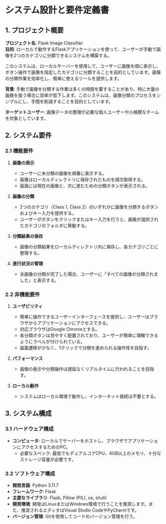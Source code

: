 # システム設計と要件定義書

## 1. プロジェクト概要

**プロジェクト名**: Flask Image Classifier  
**目的**: ローカルで動作するFlaskアプリケーションを使って、ユーザーが手動で画像を2つのカテゴリに分類できるシステムを構築する。

このシステムは、ローカルサーバーを使用して、ユーザーに画像を順に表示し、ボタン操作で画像を指定したカテゴリに分類することを目的としています。画像の分類作業を効率化し、簡単に使えるツールを提供します。

**背景**: 手動で画像を分類する作業は多くの時間を要することがあり、特に大量の画像を扱う場合に効率が低下します。このシステムは、画像分類のプロセスをシンプルにし、手間を削減することを目的としています。

**ターゲットユーザー**: 画像データの整理が必要な個人ユーザーや小規模なチームを対象としています。

## 2. システム要件

### 2.1 機能要件

1. **画像の表示**
   - ユーザーに未分類の画像を順番に表示する。
   - 画像はローカルディレクトリに保存されたものを順次取得する。
   - 画面には現在の画像と、次に進むための分類ボタンが表示される。

2. **画像の分類**
   - 2つのカテゴリ（Class 1, Class 2）のいずれかに画像を分類するボタンおよびキー入力を提供する。
   - ユーザーがボタンをクリックまたはキー入力を行うと、画像が選択されたカテゴリのフォルダに移動する。

3. **分類結果の保存**
   - 画像の分類結果をローカルディレクトリ内に保存し、各カテゴリごとに整理する。

4. **進行状況の管理**
   - 全画像の分類が完了した場合、ユーザーに「すべての画像が分類されました」と表示する。

### 2.2 非機能要件

1. **ユーザビリティ**
   - 簡単に操作できるユーザーインターフェースを提供し、ユーザーはブラウザからアプリケーションにアクセスできる。
   - 対応ブラウザはGoogle Chromeとする。
   - 各分類ボタンは見やすく配置されており、ユーザーが簡単に理解できるようにラベルが付けられている。
   - 画面遷移が少なく、1クリックで分類を進められる操作性を目指す。

2. **パフォーマンス**
   - 画像の表示や分類操作は遅延なくリアルタイムに行われることを目指す。

3. **ローカル動作**
   - システムはローカル環境で動作し、インターネット接続は不要とする。

## 3. システム構成

### 3.1 ハードウェア構成

- **コンピュータ**: ローカルでサーバーをホストし、ブラウザでアプリケーションにアクセスするためのPC。
  - 必要なスペック: 最低でもデュアルコアCPU、4GB以上のメモリ、十分なストレージ容量が必要です。

### 3.2 ソフトウェア構成

- **開発言語**: Python 3.11.7
- **フレームワーク**: Flask
- **主要なライブラリ**: Flask, Pillow (PIL), os, shutil
- **開発環境**: 開発はLinuxまたはWindows環境で行うことを推奨します。また、推奨されるエディタはVisual Studio CodeやPyCharmです。
- **バージョン管理**: Gitを使用してコードのバージョン管理を行う。
